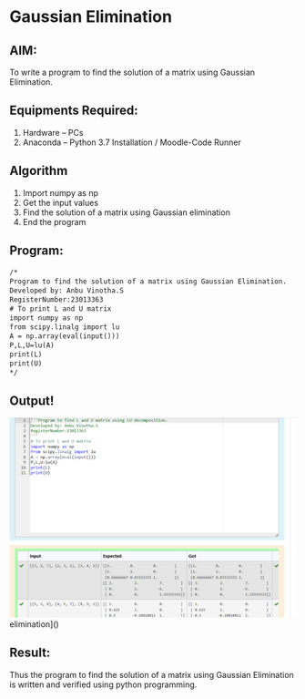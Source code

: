 # Gaussian Elimination

## AIM:
To write a program to find the solution of a matrix using Gaussian Elimination.

## Equipments Required:
1. Hardware – PCs
2. Anaconda – Python 3.7 Installation / Moodle-Code Runner

## Algorithm
1. Import numpy as np
2. Get the input values
3. Find the solution of a matrix using Gaussian elimination
4. End the program

## Program:
```
/*
Program to find the solution of a matrix using Gaussian Elimination.
Developed by: Anbu Vinotha.S
RegisterNumber:23013363 
# To print L and U matrix
import numpy as np
from scipy.linalg import lu
A = np.array(eval(input()))
P,L,U=lu(A)
print(L)
print(U)
*/
```

## Output!
![output](<gaussian ss.png>)elimination]()


## Result:
Thus the program to find the solution of a matrix using Gaussian Elimination is written and verified using python programming.

